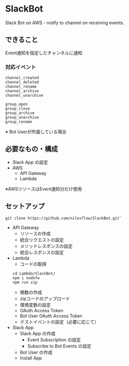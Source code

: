 # SlackBot
Slack Bot on AWS - notify to channel on receiving events.

## できること
Event通知を指定したチャンネルに通知  

### 対応イベント
```
channel_created
channel_deleted
channel_rename
channel_archive
channel_unarchive
```

```
group_open
group_close
group_archive
group_unarchive
group_rename
```
※ Bot Userが所属している場合

## 必要なもの・構成
* Slack App の設定
* AWS
  * API Gateway
  * Lambda

※AWSリソースはEvent通知分だけ使用

## セットアップ
```
git clone https://github.com/nilesflow/SlackBot.git`
```
* API Gateway
  * リソースの作成
  * 統合リクエストの設定
  * メソッドレスポンスの設定
  * 統合レスポンスの設定
* Lambda  
  * コードの取得
  ```
  cd Lambda/SlackBot/
  npm i nodefw
  npm run zip
  ```
  * 関数の作成
  * zipコードのアップロード
  * 環境変数の設定
   * OAuth Access Token
   * Bot User OAuth Access Token
  * テストイベントの設定（必要に応じて）
* Slack App
  * Slack App の作成
    * Event Subscription の設定
    * Subscribe to Bot Events の設定
  * Bot User の作成
  * Install App
